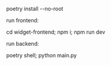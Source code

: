 
poetry install --no-root

run frontend:

cd widget-frontend; npm i; npm run dev

run backend: 

poetry shell; python main.py